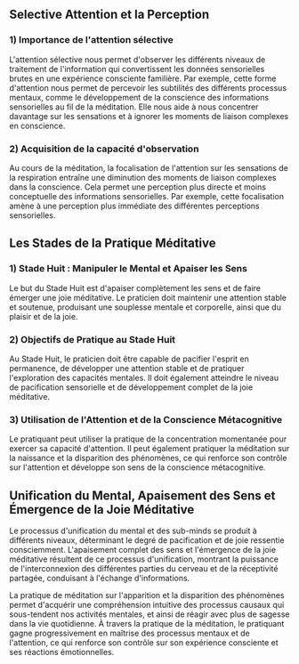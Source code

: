 ## Selective Attention et la Perception

### 1) Importance de l'attention sélective

L'attention sélective nous permet d'observer les différents niveaux de traitement de l'information qui convertissent les données sensorielles brutes en une expérience consciente familière. Par exemple, cette forme d'attention nous permet de percevoir les subtilités des différents processus mentaux, comme le développement de la conscience des informations sensorielles au fil de la méditation. Elle nous aide à nous concentrer davantage sur les sensations et à ignorer les moments de liaison complexes en conscience.

### 2) Acquisition de la capacité d'observation 

Au cours de la méditation, la focalisation de l'attention sur les sensations de la respiration entraîne une diminution des moments de liaison complexes dans la conscience. Cela permet une perception plus directe et moins conceptuelle des informations sensorielles. Par exemple, cette focalisation amène à une perception plus immédiate des différentes perceptions sensorielles.

## Les Stades de la Pratique Méditative

### 1) Stade Huit : Manipuler le Mental et Apaiser les Sens

Le but du Stade Huit est d'apaiser complètement les sens et de faire émerger une joie méditative. Le praticien doit maintenir une attention stable et soutenue, produisant une souplesse mentale et corporelle, ainsi que du plaisir et de la joie. 

### 2) Objectifs de Pratique au Stade Huit

Au Stade Huit, le praticien doit être capable de pacifier l'esprit en permanence, de développer une attention stable et de pratiquer l'exploration des capacités mentales. Il doit également atteindre le niveau de pacification sensorielle et de développement complet de la joie méditative.

### 3) Utilisation de l'Attention et de la Conscience Métacognitive 

Le pratiquant peut utiliser la pratique de la concentration momentanée pour exercer sa capacité d'attention. Il peut également pratiquer la méditation sur la naissance et la disparition des phénomènes, ce qui renforce son contrôle sur l'attention et développe son sens de la conscience métacognitive.

## Unification du Mental, Apaisement des Sens et Émergence de la Joie Méditative

Le processus d'unification du mental et des sub-minds se produit à différents niveaux, déterminant le degré de pacification et de joie ressentie consciemment. L'apaisement complet des sens et l'émergence de la joie méditative résultent de ce processus d'unification, montrant la puissance de l'interconnexion des différentes parties du cerveau et de la réceptivité partagée, conduisant à l'échange d'informations. 

La pratique de méditation sur l'apparition et la disparition des phénomènes permet d'acquérir une compréhension intuitive des processus causaux qui sous-tendent nos activités mentales, et ainsi de réagir avec plus de sagesse dans la vie quotidienne. À travers la pratique de la méditation, le pratiquant gagne progressivement en maîtrise des processus mentaux et de l'attention, ce qui renforce son contrôle sur son expérience consciente et ses réactions émotionnelles.